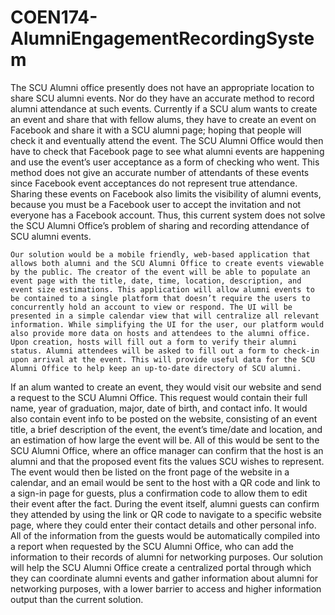 # COEN174-AlumniEngagementRecordingSystem
  The SCU Alumni office presently does not have an appropriate location to share SCU alumni events. Nor do they have an accurate method to record alumni attendance at such events.  Currently if a SCU alum wants to create an event and share that with fellow alums, they have to create an event on Facebook and share it with a SCU alumni page; hoping that people will check it and eventually attend the event. The SCU Alumni Office would then have to check that Facebook page to see what alumni events are happening and use the event’s user acceptance as a form of checking who went. This method does not give an accurate number of attendants of these events since Facebook event acceptances do not represent true attendance. Sharing these events on Facebook also limits the visibility of alumni events, because you must be a Facebook user to accept the invitation and not everyone has a Facebook account. Thus, this current system does not solve the SCU Alumni Office’s problem of sharing and recording attendance of SCU alumni events.

	Our solution would be a mobile friendly, web-based application that allows both alumni and the SCU Alumni Office to create events viewable by the public. The creator of the event will be able to populate an event page with the title, date, time, location, description, and event size estimations. This application will allow alumni events to be contained to a single platform that doesn’t require the users to concurrently hold an account to view or respond. The UI will be presented in a simple calendar view that will centralize all relevant information. While simplifying the UI for the user, our platform would also provide more data on hosts and attendees to the alumni office. Upon creation, hosts will fill out a form to verify their alumni status. Alumni attendees will be asked to fill out a form to check-in upon arrival at the event. This will provide useful data for the SCU Alumni Office to help keep an up-to-date directory of SCU alumni.

  If an alum wanted to create an event, they would visit our website and send a request to the SCU Alumni Office. This request would contain their full name, year of graduation, major, date of birth, and contact info. It would also contain event info to be posted on the website, consisting of an event title, a brief description of the event, the event’s time/date and location, and an estimation of how large the event will be. All of this would be sent to the SCU Alumni Office, where an office manager can confirm that the host is an alumni and that the proposed event fits the values SCU wishes to represent. The event would then be listed on the front page of the website in a calendar, and an email would be sent to the host with a QR code and link to a sign-in page for guests, plus a confirmation code to allow them to edit their event after the fact. During the event itself, alumni guests can confirm they attended by using the link or QR code to navigate to a specific website page, where they could enter their contact details and other personal info. All of the information from the guests would be automatically compiled into a report when requested by the SCU Alumni Office, who can add the information to their records of alumni for networking purposes. Our solution will help the SCU Alumni Office create a centralized portal through which they can coordinate alumni events and gather information about alumni for networking purposes, with a lower barrier to access and higher information output than the current solution.

